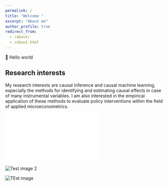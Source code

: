 ```yaml
---
permalink: /
title: "Welcome "
excerpt: "About me"
author_profile: true
redirect_from: 
  - /about/
  - /about.html
---
```


👋 Hello world

Research interests
------
My research interests are causal inference and causal machine learning, especially the methods for identifying and estimating causal effects in case of many instrumental variables. I am also interested in the empirical application of these methods to evaluate policy interventions within the field of applied microeconometrics.

![Test image](/files/CV_Nadja_vantHoff.pdf)

![Test image 2](/images/mstile-150x150.png)

![TEst image](/images/foo-bar-identity.jpg)
